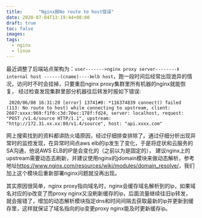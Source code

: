 ```yaml
---
title:      "Nginx报No route to host错误"
date: 2020-07-04T13:19:44+08:00
draft: true
toc: false
images:
tags: 
  - nginx
  - linux
---
```



最近调整了后端站点架构为：`user------->nginx proxy server--------》internal host ------(cname)----》elb host`，跑一段时间后经常出现诡异的情况，访问时不时会挂掉，只要重启nginx proxy集群里所有机器的nginx就能恢复，
经过检查发现集群里部分机器往后转发时报如下错误:

```
 2020/06/08 16:31:20 [error] 13741#0: *116374839 connect() failed (113: No route to host) while connecting to upstream, client: 2607:xxxx:969:f1f0:c3d:70ec:178f:fd24, server: localhost, request: "POST /v1.4/source HTTP/1.1", upstream: "http://172.31.xx.xx:80/v1.4/source", host: "api.xxxx.com"
```

网上搜索找到的资料都讲防火墙原因，经过仔细排查排除了。通过仔细分析出现异常时的监控发现，在异常时间点aws elb的ip发生了变化，于是将症状和云服务的SA沟通，他说AWS ELB的IP是会变化的（之前以为是固定的），
建议nginx上的upstream需要动态去刷新，并建议使用nginx的jdomain模块来做动态解析，参考地址<https://www.nginx.com/resources/wiki/modules/domain_resolve/>，我们加上这个模块后重新部署nginx问题就没再出现。

其实原因很简单，nginx proxy指向域名时，nginx会缓存域名解析到的ip，如果域名对应的ip改变了而proxy nginx又没刷新缓存的ip，后面流量继续往旧ip转发，就会报错了，增加的动态解析模块指定dns和时间间隔去获取最新的ip并更新到缓存里，这样就保证了域名指向的ip变更proxy nginx能及时更新缓存ip。


